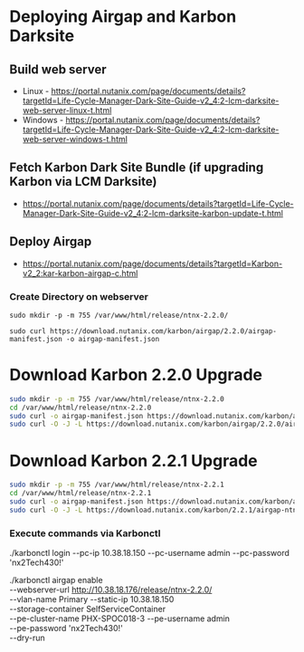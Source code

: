 # Deploying Airgap and Karbon Darksite

## Build web server

- Linux - https://portal.nutanix.com/page/documents/details?targetId=Life-Cycle-Manager-Dark-Site-Guide-v2_4:2-lcm-darksite-web-server-linux-t.html
- Windows - https://portal.nutanix.com/page/documents/details?targetId=Life-Cycle-Manager-Dark-Site-Guide-v2_4:2-lcm-darksite-web-server-windows-t.html

## Fetch Karbon Dark Site Bundle (if upgrading Karbon via LCM Darksite)

- https://portal.nutanix.com/page/documents/details?targetId=Life-Cycle-Manager-Dark-Site-Guide-v2_4:2-lcm-darksite-karbon-update-t.html

## Deploy Airgap

- https://portal.nutanix.com/page/documents/details?targetId=Karbon-v2_2:kar-karbon-airgap-c.html

### Create Directory on webserver

`sudo mkdir -p -m 755 /var/www/html/release/ntnx-2.2.0/`

`sudo curl https://download.nutanix.com/karbon/airgap/2.2.0/airgap-manifest.json -o airgap-manifest.json`

# Download Karbon 2.2.0 Upgrade

```Bash
sudo mkdir -p -m 755 /var/www/html/release/ntnx-2.2.0
cd /var/www/html/release/ntnx-2.2.0
sudo curl -o airgap-manifest.json https://download.nutanix.com/karbon/airgap/2.2.0/airgap-manifest.json
sudo curl -O -J -L https://download.nutanix.com/karbon/airgap/2.2.0/airgap-ntnx-2.2.0.tar.gz?Expires=1614293214540&Key-Pair-Id=APKAJTTNCWPEI42QKMSA&Signature=g6i1Yb~aUsOMyJ77g2AcMOqDXaa7DhkPN8y~8QKczNxUeqTBL0GoCjw1mtyw4ItbE4ICiediuvxH25PDtKzhXPd6crn5rdg8ZiI1aYz0fhriGC8sbokg-xfxE6cOYMEjQjAiv6vulT3Q0nkEnUOkn2tnNQYFQ0E7UO8XXkuON98ze6rVD8P4U2UyVUw~kghImF-0INe1JIJV2NuHUIdUFvDPC906lgdeCIYsuVB3rzCptgQ5E-C5VwNJUTUbgV6Xt304d1amrLjbDhsJgT14IMaB9BTPEBQAujSjhd~7YQSXGci5FXUd-zz1f33czuOEkw~4aFO03NanxIXBzfDvzg__ && sudo tar xvf airgap-ntnx-2.2.0.tar.gz
```

# Download Karbon 2.2.1 Upgrade

```Bash
sudo mkdir -p -m 755 /var/www/html/release/ntnx-2.2.1
cd /var/www/html/release/ntnx-2.2.1
sudo curl -o airgap-manifest.json https://download.nutanix.com/karbon/airgap/2.2.1/airgap-manifest.json
sudo curl -O -J -L https://download.nutanix.com/karbon/2.2.1/airgap-ntnx-2.2.1.tar.gz?Expires=1614293352140&Key-Pair-Id=APKAJTTNCWPEI42QKMSA&Signature=BPznQ2UUM51AkrPE38ckeh8wVDJbY7YeSU5okQBTSw6d~LC2vRNkLKWx5wAZucik0~VNnbNCzlAuF5RyFsOrdL-zlUK7kd-zCIor1siNoTjad5cqIn~7~yqb7hfIluKifIB3E1JtDEfbjhhP~DpA03QPwgQcnliWkSbwm3wYozL7I2XTDYBolgMTHoewh7OdvsP~8EKC-803RnLwmEyhRIp28w9td1V4v5q~S1C7034HraAkPTRIWM2QIQxGjva05c4enAIGqWBWmQnwO1DBxzWr-KsieaSmkTAUPwS5iEtx~Mxluk~5sKe6PyLCNFGpGdY7I9gZBNgiWA-7O3KSiQ__ && sudo tar xvf airgap-ntnx-2.2.1.tar.gz
```

### Execute commands via Karbonctl

./karbonctl login --pc-ip 10.38.18.150 --pc-username admin --pc-password 'nx2Tech430!'

./karbonctl airgap enable \
--webserver-url http://10.38.18.176/release/ntnx-2.2.0/ \
--vlan-name Primary --static-ip 10.38.18.150 \
--storage-container SelfServiceContainer \
--pe-cluster-name PHX-SPOC018-3 --pe-username admin \
--pe-password 'nx2Tech430!' \
--dry-run
